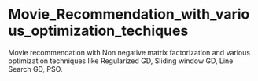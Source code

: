 # Movie_Recommendation_with_various_optimization_techiques
Movie recommendation with Non negative matrix factorization and various optimization techniques like Regularized GD, Sliding window GD, Line Search GD, PSO.

